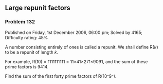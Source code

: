 Large repunit factors
---------------------

### Problem 132

Published on Friday, 1st December 2006, 06:00 pm; Solved by 4165;
Difficulty rating: 45%

A number consisting entirely of ones is called a repunit. We shall
define R(*k*) to be a repunit of length *k*.

For example, R(10) = 1111111111 = 11×41×271×9091, and the sum of these
prime factors is 9414.

Find the sum of the first forty prime factors of R(10^9^).

